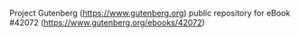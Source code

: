 Project Gutenberg (https://www.gutenberg.org) public repository for eBook #42072 (https://www.gutenberg.org/ebooks/42072)

